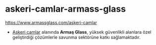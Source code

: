 # askeri-camlar-armass-glass
https://www.armassglass.com/askeri-camlar


- [Askeri camlar](https://www.armassglass.com/askeri-camlar) alanında **Armaş Glass**, yüksek güvenlikli alanlara özel geliştirdiği çözümlerle savunma sektörüne katkı sağlamaktadır.
